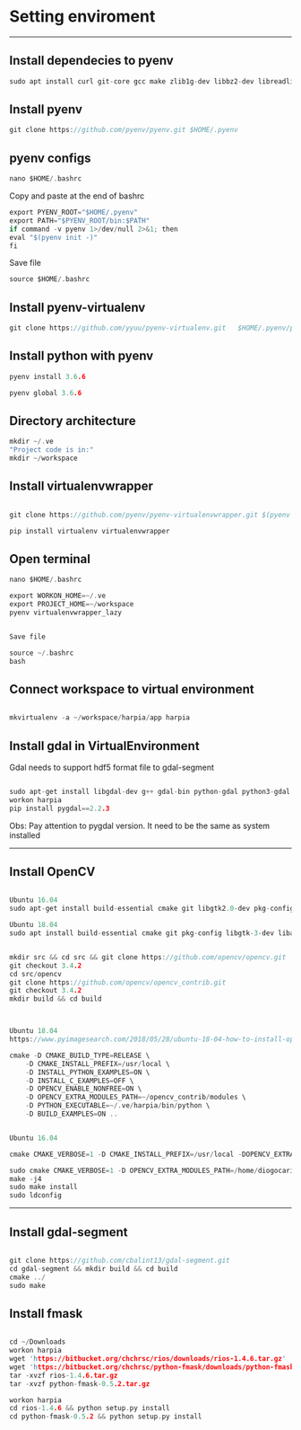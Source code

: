 # Setting enviroment

___________________________________________________

## Install dependecies to pyenv

```c
sudo apt install curl git-core gcc make zlib1g-dev libbz2-dev libreadline-dev libsqlite3-dev libssl-dev
```

## Install pyenv

```c
git clone https://github.com/pyenv/pyenv.git $HOME/.pyenv
```

## pyenv configs

```c
nano $HOME/.bashrc
```

Copy and paste at the end of bashrc

```c
export PYENV_ROOT="$HOME/.pyenv"
export PATH="$PYENV_ROOT/bin:$PATH"
if command -v pyenv 1>/dev/null 2>&1; then
eval "$(pyenv init -)"
fi
```

Save file

```c
source $HOME/.bashrc
```

## Install pyenv-virtualenv

```c
git clone https://github.com/yyuu/pyenv-virtualenv.git   $HOME/.pyenv/plugins/pyenv-virtualenv
```

## Install python with pyenv

```c
pyenv install 3.6.6
```

```c
pyenv global 3.6.6
```

## Directory architecture

```c
mkdir ~/.ve
"Project code is in:"
mkdir ~/workspace
```

## Install virtualenvwrapper

```c

git clone https://github.com/pyenv/pyenv-virtualenvwrapper.git $(pyenv root)/plugins/pyenv-virtualenvwrapper

pip install virtualenv virtualenvwrapper
```

## Open terminal

```c
nano $HOME/.bashrc

export WORKON_HOME=~/.ve
export PROJECT_HOME=~/workspace
pyenv virtualenvwrapper_lazy


Save file

source ~/.bashrc
bash

```

## Connect workspace to virtual environment

```c

mkvirtualenv -a ~/workspace/harpia/app harpia

```

## Install gdal in VirtualEnvironment

Gdal needs to support hdf5 format file to gdal-segment

```c

sudo apt-get install libgdal-dev g++ gdal-bin python-gdal python3-gdal
workon harpia
pip install pygdal==2.2.3

```

Obs: Pay attention to pygdal version. It need to be the same as system installed
___________________________________________________

## Install OpenCV

```c

Ubuntu 16.04
sudo apt-get install build-essential cmake git libgtk2.0-dev pkg-config libavcodec-dev libavformat-dev libswscale-dev python-dev python-numpy libtbb2 libtbb-dev libjpeg-dev libpng-dev libtiff-dev libjasper-dev libdc1394-22-dev

Ubuntu 18.04
sudo apt install build-essential cmake git pkg-config libgtk-3-dev libavcodec-dev libavformat-dev libswscale-dev libv4l-dev libxvidcore-dev libx264-dev libjpeg-dev libpng-dev libtiff-dev gfortran openexr python3-dev python3-numpy libtbb2 libtbb-dev libdc1394-22-dev


mkdir src && cd src && git clone https://github.com/opencv/opencv.git
git checkout 3.4.2
cd src/opencv
git clone https://github.com/opencv/opencv_contrib.git
git checkout 3.4.2
mkdir build && cd build



Ubuntu 18.04
https://www.pyimagesearch.com/2018/05/28/ubuntu-18-04-how-to-install-opencv/

cmake -D CMAKE_BUILD_TYPE=RELEASE \
	-D CMAKE_INSTALL_PREFIX=/usr/local \
	-D INSTALL_PYTHON_EXAMPLES=ON \
	-D INSTALL_C_EXAMPLES=OFF \
	-D OPENCV_ENABLE_NONFREE=ON \
	-D OPENCV_EXTRA_MODULES_PATH=~/opencv_contrib/modules \
	-D PYTHON_EXECUTABLE=~/.ve/harpia/bin/python \
	-D BUILD_EXAMPLES=ON ..


Ubuntu 16.04

cmake CMAKE_VERBOSE=1 -D CMAKE_INSTALL_PREFIX=/usr/local -DOPENCV_EXTRA_MODULES_PATH=../opencv_contrib/modules -DPYTHON_EXECUTABLE=/home/diogocaribe/.ve/harpia/bin/python -DCMAKE_SKIP_RPATH=ON ../

sudo cmake CMAKE_VERBOSE=1 -D OPENCV_EXTRA_MODULES_PATH=/home/diogocaribe/src/opencv_contrib/modules -DCMAKE_SKIP_RPATH=ON ../
make -j4
sudo make install
sudo ldconfig

```

___________________________________________________

## Install gdal-segment

```c

git clone https://github.com/cbalint13/gdal-segment.git
cd gdal-segment && mkdir build && cd build
cmake ../
sudo make

```

## Install fmask

```c

cd ~/Downloads
workon harpia
wget 'https://bitbucket.org/chchrsc/rios/downloads/rios-1.4.6.tar.gz'
wget 'https://bitbucket.org/chchrsc/python-fmask/downloads/python-fmask-0.5.2.tar.gz'
tar -xvzf rios-1.4.6.tar.gz
tar -xvzf python-fmask-0.5.2.tar.gz

workon harpia
cd rios-1.4.6 && python setup.py install
cd python-fmask-0.5.2 && python setup.py install

```